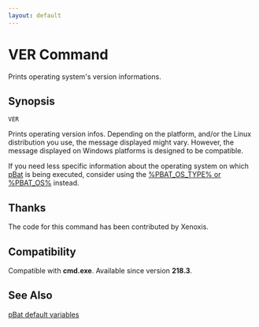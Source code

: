 ```yaml
---
layout: default
---
```

# VER Command #

Prints operating system's version informations.

## Synopsis ##

    VER

Prints operating version infos. Depending on the platform, and/or the Linux 
distribution you use, the message displayed might vary. However, the message 
displayed on Windows platforms is designed to be compatible.

If you need less specific information about the operating system on which 
[pBat](pbat) is being executed, consider using the [%PBAT\_OS\_TYPE% or 
%PBAT\_OS%](pbatvar) instead.

## Thanks ##

The code for this command has been contributed by Xenoxis.

## Compatibility ##

Compatible with **cmd.exe**. Available since version **218.3**.

## See Also ##

[pBat default variables](pbatvar)

